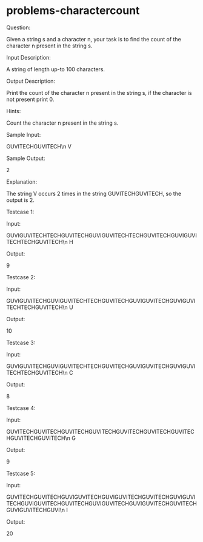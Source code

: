 # problems-charactercount

Question:

Given a string s and a character n, your task is to find the count of the character n present in the string s.

Input Description:

A string of length up-to 100 characters.

Output Description:

Print the count of the character n present in the string s, if the character is not present print 0.

Hints:

Count the character n present in the string s.

Sample Input:

GUVITECHGUVITECH\n
V

Sample Output:

2

Explanation:

The string V occurs 2 times in the string GUVITECHGUVITECH, so the output is 2.

Testcase 1:

Input:

GUVIGUVITECHTECHGUVITECHGUVIGUVITECHTECHGUVITECHGUVIGUVITECHTECHGUVITECH\n
H

Output:

9

Testcase 2:

Input:

GUVIGUVITECHGUVIGUVITECHTECHGUVITECHGUVIGUVITECHGUVIGUVITECHTECHGUVITECH\n 
U

Output:

10

Testcase 3:

Input:

GUVIGUVITECHGUVIGUVITECHTECHGUVITECHGUVIGUVITECHGUVIGUVITECHTECHGUVITECH\n 
C

Output:

8

Testcase 4:

Input:

GUVITECHGUVITECHGUVITECHGUVITECHGUVITECHGUVITECHGUVITECHGUVITECHGUVITECH\n 
G

Output:

9

Testcase 5:

Input:

GUVITECHGUVITECHGUVIGUVITECHGUVIGUVITECHGUVITECHGUVIGUVITECHGUVIGUVITECHGUVITECHGUVIGUVITECHGUVIGUVITECHGUVITECHGUVIGUVITECHGUVI\n
I

Output:

20
